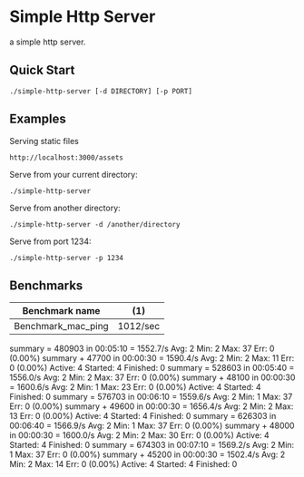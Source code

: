 # Simple Http Server

a simple http server.

## Quick Start

``` 
./simple-http-server [-d DIRECTORY] [-p PORT]
```

## Examples
Serving static files 
``` 
http://localhost:3000/assets
```

Serve from your current directory:

``` 
./simple-http-server
```

Serve from another directory:

``` 
./simple-http-server -d /another/directory
```

Serve from port 1234:

```
./simple-http-server -p 1234

```

## Benchmarks
| Benchmark name                 |       (1) |
| ------------------------------ | --------- | 
| Benchmark_mac_ping             | 1012/sec  |

summary = 480903 in 00:05:10 = 1552.7/s Avg:     2 Min:     2 Max:    37 Err:     0 (0.00%)
summary +  47700 in 00:00:30 = 1590.4/s Avg:     2 Min:     2 Max:    11 Err:     0 (0.00%) Active: 4 Started: 4 Finished: 0
summary = 528603 in 00:05:40 = 1556.0/s Avg:     2 Min:     2 Max:    37 Err:     0 (0.00%)
summary +  48100 in 00:00:30 = 1600.6/s Avg:     2 Min:     1 Max:    23 Err:     0 (0.00%) Active: 4 Started: 4 Finished: 0
summary = 576703 in 00:06:10 = 1559.6/s Avg:     2 Min:     1 Max:    37 Err:     0 (0.00%)
summary +  49600 in 00:00:30 = 1656.4/s Avg:     2 Min:     2 Max:    13 Err:     0 (0.00%) Active: 4 Started: 4 Finished: 0
summary = 626303 in 00:06:40 = 1566.9/s Avg:     2 Min:     1 Max:    37 Err:     0 (0.00%)
summary +  48000 in 00:00:30 = 1600.0/s Avg:     2 Min:     2 Max:    30 Err:     0 (0.00%) Active: 4 Started: 4 Finished: 0
summary = 674303 in 00:07:10 = 1569.2/s Avg:     2 Min:     1 Max:    37 Err:     0 (0.00%)
summary +  45200 in 00:00:30 = 1502.4/s Avg:     2 Min:     2 Max:    14 Err:     0 (0.00%) Active: 4 Started: 4 Finished: 0


